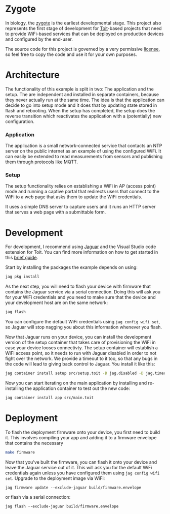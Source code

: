 # Zygote

In biology, the [zygote](https://en.wikipedia.org/wiki/Zygote) is the earliest
developmental stage. This project also represents the first stage of development
for [Toit](https://toitlang.org)-based projects that need to provide WiFi-based
services that can be deployed on production devices and configured by the
end-user.

The source code for this project is governed by a very permissive [license](LICENSE),
so feel free to copy the code and use it for your own purposes.

# Architecture

The functionality of this example is split in two: The application and the setup.
The are independent and installed in separate containers, because they never actually
run at the same time. The idea is that the application can decide to go into setup
mode and it does that by updating state stored in flash and rebooting. When the
setup has completed, the setup does the reverse transition which reactivates the
application with a (potentially) new configuration.

### Application
The application is a small network-connected service that contacts an NTP
server on the public internet as an example of using the configured WiFi. It can
easily be extended to read measurements from sensors and publishing them through
protocols like MQTT.

### Setup
The setup functionality relies on establishing a WiFi in AP (access point) mode
and running a captive portal that redirects users that connect to the WiFi to
a web page that asks them to update the WiFi credentials.

It uses a simple DNS server to capture users and it runs an HTTP server that
serves a web page with a submittable form.

# Development

For development, I recommend using [Jaguar](https://github.com/toitlang/jaguar) and
the Visual Studio code extension for Toit. You can find more information on how to
get started in this [brief guide](https://github.com/toitlang/toit/discussions/244).

Start by installing the packages the example depends on using:

``` sh
jag pkg install
```

As the next step, you will need to flash your device with firmware that contains
the Jaguar service via a serial connection. Doing this will ask you for your WiFi
credentials and you need to make sure that the device and your development host
are on the same network:

``` sh
jag flash
```

You can configure the default WiFi credentials using `jag config wifi set`, so
Jaguar will stop nagging you about this information whenever you flash.

Now that Jaguar runs on your device, you can install the development version of
the setup container that takes care of provisioning the WiFi in case your device
looses connectivty. The setup container will establish a WiFi access point, so
it needs to run with Jaguar disabled in order to not fight over the network. We
provide a timeout to it too, so that any bugs in the code will lead to giving
back control to Jaguar. You install it like this:

``` sh
jag container install setup src/setup.toit -D jag.disabled -D jag.timeout=2m
```

Now you can start iterating on the main application by installing and
re-installing the application container to test out the new code:

``` sh
jag container install app src/main.toit
```

# Deployment

To flash the deployment firmware onto your device, you first need to build
it. This involves compiling your app and adding it to a firmware envelope
that contains the necessary

``` sh
make firmware
```

Now that you've built the firmware, you can flash it onto your device and
leave the Jaguar service out of it. This will ask you for the default
WiFi credentials again unless you have configured them using `jag config wifi set`.
Upgrade to the deployment image via WiFi:

```
jag firmware update --exclude-jaguar build/firmware.envelope
```

or flash via a serial connection:

```
jag flash --exclude-jaguar build/firmware.envelope
```
